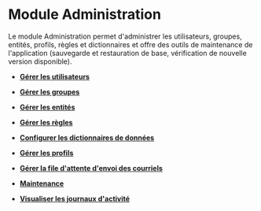 Module Administration
=====================

Le module Administration permet d'administrer les utilisateurs, groupes, entités, profils, règles et dictionnaires et offre des outils de maintenance de l'application (sauvegarde et restauration de base, vérification de nouvelle version disponible).

- **[Gérer les utilisateurs](index.php?fr/07_Module_Administration/02_Utilisateurs/01_Utilisateurs.md)**

- **[Gérer les groupes](index.php?fr/07_Module_Administration/03_Groupes.md)**

- **[Gérer les entités](index.php?fr/07_Module_Administration/04_Entités.md)**

- **[Gérer les règles](index.php?fr/07_Module_Administration/05_Règles/01_Gérer_les_règles.md)**

- **[Configurer les dictionnaires de données](index.php?fr/07_Module_Administration/06_Dictionnaires.md)**

-  **[Gérer les profils](index.php?fr/07_Module_Administration/07_Profils/01_Profils.md)**

- **[Gérer la file d'attente d'envoi des courriels](index.php?fr/07_Module_Administration/08_File_d'attente_des_courriels.md)**

- **[Maintenance](index.php?fr/07_Module_Administration/09_Maintenance.md)**

- **[Visualiser les journaux d'activité](index.php?fr/07_Module_Administration/10_Journaux.md)**



